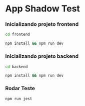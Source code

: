 # App Shadow Test

### Inicializando projeto frontend

```sh
cd frontend
```

```sh
npm install && npm run dev
```

### Inicializando projeto backend

```sh
cd backend
```

```sh
npm install && npm run dev
```

### Rodar Teste

```sh
npm run jest
```
